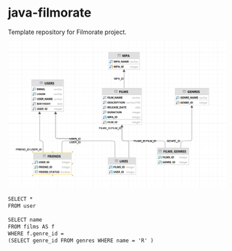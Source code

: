 # java-filmorate
Template repository for Filmorate project.

![img.png](img.png)

```
SELECT *
FROM user

SELECT name
FROM films AS f
WHERE f.genre_id = 
(SELECT genre_id FROM genres WHERE name = 'R' )

```
